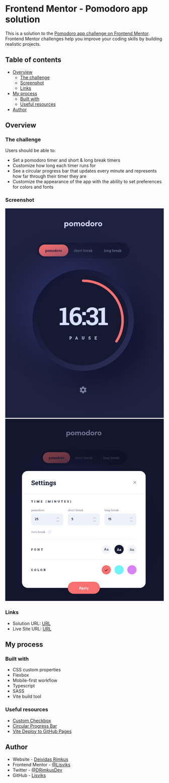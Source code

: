 # Frontend Mentor - Pomodoro app solution

This is a solution to the [Pomodoro app challenge on Frontend Mentor](https://www.frontendmentor.io/challenges/pomodoro-app-KBFnycJ6G). Frontend Mentor challenges help you improve your coding skills by building realistic projects.

## Table of contents

- [Overview](#overview)
  - [The challenge](#the-challenge)
  - [Screenshot](#screenshot)
  - [Links](#links)
- [My process](#my-process)
  - [Built with](#built-with)
  - [Useful resources](#useful-resources)
- [Author](#author)

## Overview

### The challenge

Users should be able to:

- Set a pomodoro timer and short & long break timers
- Customize how long each timer runs for
- See a circular progress bar that updates every minute and represents how far through their timer they are
- Customize the appearance of the app with the ability to set preferences for colors and fonts

### Screenshot

![](./screenshots/app-screenshot.png)
![](./screenshots/settings-screenshot.png)

### Links

- Solution URL: [URL](https://www.frontendmentor.io/solutions/pomodoro-app-DLEUDjXW-I)
- Live Site URL: [URL](https://lisviks.github.io/pomodoro-app-frontendmentor/)

## My process

### Built with

- CSS custom properties
- Flexbox
- Mobile-first workflow
- Typescript
- SASS
- Vite build tool

### Useful resources

- [Custom Checkbox](https://www.w3schools.com/howto/tryit.asp?filename=tryhow_css_custom_checkbox)
- [Circular Progress Bar](https://codepen.io/sergiopedercini/pen/aWawra)
- [Vite Deploy to GitHub Pages](https://github.com/sitek94/vite-deploy-demo)

## Author

- Website - [Deividas Rimkus](https://deividas.blog)
- Frontend Mentor - [@Lisviks](https://www.frontendmentor.io/profile/Lisviks)
- Twitter - [@DRimkusDev](https://www.twitter.com/DRimkusDev)
- GitHub - [Lisviks](https://github.com/Lisviks)
